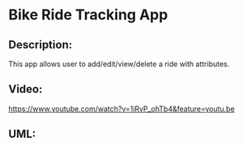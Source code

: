 # Bike Ride Tracking App

## Description:
 This app allows user to add/edit/view/delete a ride with attributes. 
 
## Video:
https://www.youtube.com/watch?v=1iRvP_ohTb4&feature=youtu.be

## UML:

